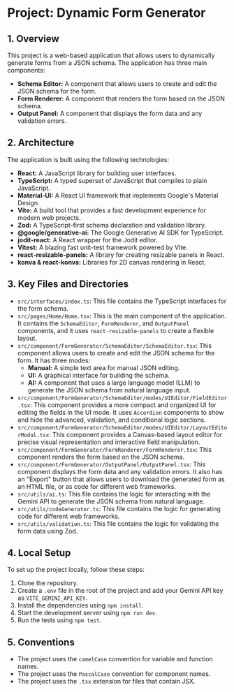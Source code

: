 # Project: Dynamic Form Generator

## 1. Overview

This project is a web-based application that allows users to dynamically generate forms from a JSON schema. The application has three main components:

*   **Schema Editor:** A component that allows users to create and edit the JSON schema for the form.
*   **Form Renderer:** A component that renders the form based on the JSON schema.
*   **Output Panel:** A component that displays the form data and any validation errors.

## 2. Architecture

The application is built using the following technologies:

*   **React:** A JavaScript library for building user interfaces.
*   **TypeScript:** A typed superset of JavaScript that compiles to plain JavaScript.
*   **Material-UI:** A React UI framework that implements Google's Material Design.
*   **Vite:** A build tool that provides a fast development experience for modern web projects.
*   **Zod:** A TypeScript-first schema declaration and validation library.
*   **@google/generative-ai:** The Google Generative AI SDK for TypeScript.
*   **jodit-react:** A React wrapper for the Jodit editor.
*   **Vitest:** A blazing fast unit-test framework powered by Vite.
*   **react-resizable-panels:** A library for creating resizable panels in React.
*   **konva & react-konva:** Libraries for 2D canvas rendering in React.

## 3. Key Files and Directories

*   `src/interfaces/index.ts`: This file contains the TypeScript interfaces for the form schema.
*   `src/pages/Home/Home.tsx`: This is the main component of the application. It contains the `SchemaEditor`, `FormRenderer`, and `OutputPanel` components, and it uses `react-resizable-panels` to create a flexible layout.
*   `src/component/FormGenerator/SchemaEditor/SchemaEditor.tsx`: This component allows users to create and edit the JSON schema for the form. It has three modes:
    *   **Manual:** A simple text area for manual JSON editing.
    *   **UI:** A graphical interface for building the schema.
    *   **AI:** A component that uses a large language model (LLM) to generate the JSON schema from natural language input.
*   `src/component/FormGenerator/SchemaEditor/modes/UIEditor/FieldEditor.tsx`: This component provides a more compact and organized UI for editing the fields in the UI mode. It uses `Accordion` components to show and hide the advanced, validation, and conditional logic sections.
*   `src/component/FormGenerator/SchemaEditor/modes/UIEditor/LayoutEditorModal.tsx`: This component provides a Canvas-based layout editor for precise visual representation and interactive field manipulation.
*   `src/component/FormGenerator/FormRenderer/FormRenderer.tsx`: This component renders the form based on the JSON schema.
*   `src/component/FormGenerator/OutputPanel/OutputPanel.tsx`: This component displays the form data and any validation errors. It also has an "Export" button that allows users to download the generated form as an HTML file, or as code for different web frameworks.
*   `src/utils/ai.ts`: This file contains the logic for interacting with the Gemini API to generate the JSON schema from natural language.
*   `src/utils/codeGenerator.ts`: This file contains the logic for generating code for different web frameworks.
*   `src/utils/validation.ts`: This file contains the logic for validating the form data using Zod.

## 4. Local Setup

To set up the project locally, follow these steps:

1.  Clone the repository.
2.  Create a `.env` file in the root of the project and add your Gemini API key as `VITE_GEMINI_API_KEY`.
3.  Install the dependencies using `npm install`.
4.  Start the development server using `npm run dev`.
5.  Run the tests using `npm test`.

## 5. Conventions

*   The project uses the `camelCase` convention for variable and function names.
*   The project uses the `PascalCase` convention for component names.
*   The project uses the `.tsx` extension for files that contain JSX.